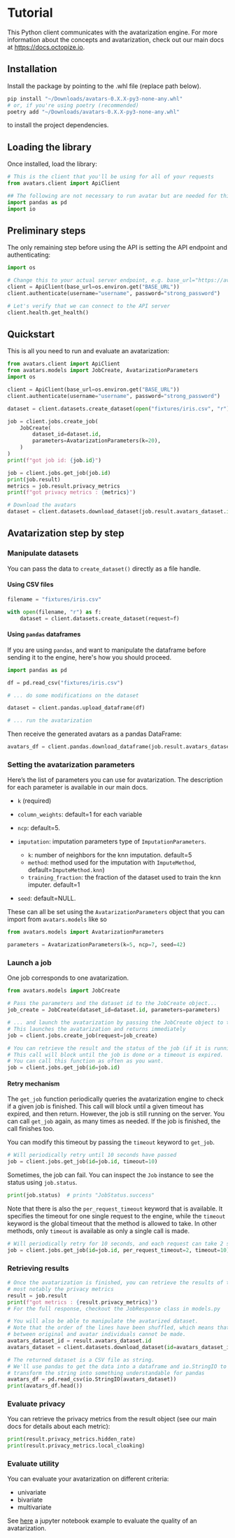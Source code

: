 # Tutorial

This Python client communicates with the avatarization engine. For more information about the concepts and avatarization, check out our main docs at https://docs.octopize.io.

## Installation

Install the package by pointing to the .whl file (replace path below).

```bash
pip install "~/Downloads/avatars-0.X.X-py3-none-any.whl"
# or, if you're using poetry (recommended)
poetry add "~/Downloads/avatars-0.X.X-py3-none-any.whl"
```

to install the project dependencies.

## Loading the library

Once installed, load the library:

```python
# This is the client that you'll be using for all of your requests
from avatars.client import ApiClient

## The following are not necessary to run avatar but are needed for this tutorial
import pandas as pd
import io
```

## Preliminary steps

The only remaining step before using the API is setting the API endpoint and authenticating:

```python
import os

# Change this to your actual server endpoint, e.g. base_url="https://avatar.company.com"
client = ApiClient(base_url=os.environ.get("BASE_URL"))
client.authenticate(username="username", password="strong_password")

# Let's verify that we can connect to the API server
client.health.get_health()
```

## Quickstart

This is all you need to run and evaluate an avatarization:

```python
from avatars.client import ApiClient
from avatars.models import JobCreate, AvatarizationParameters
import os

client = ApiClient(base_url=os.environ.get("BASE_URL"))
client.authenticate(username="username", password="strong_password")

dataset = client.datasets.create_dataset(open("fixtures/iris.csv", "r"))

job = client.jobs.create_job(
    JobCreate(
        dataset_id=dataset.id,
        parameters=AvatarizationParameters(k=20),
    )
)
print(f"got job id: {job.id}")

job = client.jobs.get_job(job.id)
print(job.result)
metrics = job.result.privacy_metrics
print(f"got privacy metrics : {metrics}")

# Download the avatars
dataset = client.datasets.download_dataset(job.result.avatars_dataset.id)
```

## Avatarization step by step

### Manipulate datasets

You can pass the data to `create_dataset()` directly as a file handle.

#### Using CSV files

```python
filename = "fixtures/iris.csv"

with open(filename, "r") as f:
    dataset = client.datasets.create_dataset(request=f)
```

#### Using `pandas` dataframes

If you are using `pandas`, and want to manipulate the dataframe before sending it to the engine, here's how you should proceed.

```python
import pandas as pd

df = pd.read_csv("fixtures/iris.csv")

# ... do some modifications on the dataset

dataset = client.pandas.upload_dataframe(df)

# ... run the avatarization
```

Then receive the generated avatars as a pandas DataFrame:

```python
avatars_df = client.pandas.download_dataframe(job.result.avatars_dataset.id)
```

### Setting the avatarization parameters

Here’s the list of parameters you can use for avatarization. The description for each parameter is available in our main docs.

- `k` (required)
- `column_weights`: default=1 for each variable
- `ncp`: default=5.
- `imputation`: imputation parameters type of `ImputationParameters`.

  - `k`: number of neighbors for the knn imputation. default=5
  - `method`: method used for the imputation with `ImputeMethod`, default=`ImputeMethod.knn`)
  - `training_fraction`: the fraction of the dataset used to train the knn imputer. default=1

- `seed`: default=NULL.

These can all be set using the `AvatarizationParameters` object that you can import from `avatars.models` like so

```python
from avatars.models import AvatarizationParameters

parameters = AvatarizationParameters(k=5, ncp=7, seed=42)
```

### Launch a job

One job corresponds to one avatarization.

```python
from avatars.models import JobCreate

# Pass the parameters and the dataset id to the JobCreate object...
job_create = JobCreate(dataset_id=dataset.id, parameters=parameters)

# ... and launch the avatarization by passing the JobCreate object to the create_job method
# This launches the avatarization and returns immediately
job = client.jobs.create_job(request=job_create)

# You can retrieve the result and the status of the job (if it is running, has stopped, etc...).
# This call will block until the job is done or a timeout is expired.
# You can call this function as often as you want.
job = client.jobs.get_job(id=job.id)
```

#### Retry mechanism

The `get_job` function periodically queries the avatarization engine to check if a given job is finished.
This call will block until a given timeout has expired, and then return.
However, the job is still running on the server. You can call `get_job` again, as many times as needed.
If the job is finished, the call finishes too.

You can modify this timeout by passing the `timeout` keyword to `get_job`.

```python
# Will periodically retry until 10 seconds have passed
job = client.jobs.get_job(id=job.id, timeout=10)
```

Sometimes, the job can fail. You can inspect the `Job` instance to see the status using `job.status`.

```python
print(job.status)  # prints "JobStatus.success"
```

Note that there is also the `per_request_timeout` keyword that is available. It specifies the timeout for one single request to the engine, while the `timeout` keyword is the global timeout that the method is allowed to take.
In other methods, only `timeout` is available as only a single call is made.

```python
# Will periodically retry for 10 seconds, and each request can take 2 seconds.
job = client.jobs.get_job(id=job.id, per_request_timeout=2, timeout=10)
```

### Retrieving results

```python
# Once the avatarization is finished, you can retrieve the results of the avatarization,
# most notably the privacy metrics
result = job.result
print(f"got metrics : {result.privacy_metrics}")
# For the full response, checkout the JobResponse class in models.py

# You will also be able to manipulate the avatarized dataset.
# Note that the order of the lines have been shuffled, which means that the link
# between original and avatar individuals cannot be made.
avatars_dataset_id = result.avatars_dataset.id
avatars_dataset = client.datasets.download_dataset(id=avatars_dataset_id)

# The returned dataset is a CSV file as string.
# We'll use pandas to get the data into a dataframe and io.StringIO to
# transform the string into something understandable for pandas
avatars_df = pd.read_csv(io.StringIO(avatars_dataset))
print(avatars_df.head())
```

### Evaluate privacy

You can retrieve the privacy metrics from the result object (see our main docs for details about each metric):

```python
print(result.privacy_metrics.hidden_rate)
print(result.privacy_metrics.local_cloaking)
```

### Evaluate utility

You can evaluate your avatarization on different criteria:

- univariate
- bivariate
- multivariate

See [here](https://github.com/octopize/avatar-python/blob/main/notebooks/evaluate_quality.ipynb) a jupyter notebook example to evaluate the quality of an avatarization.
